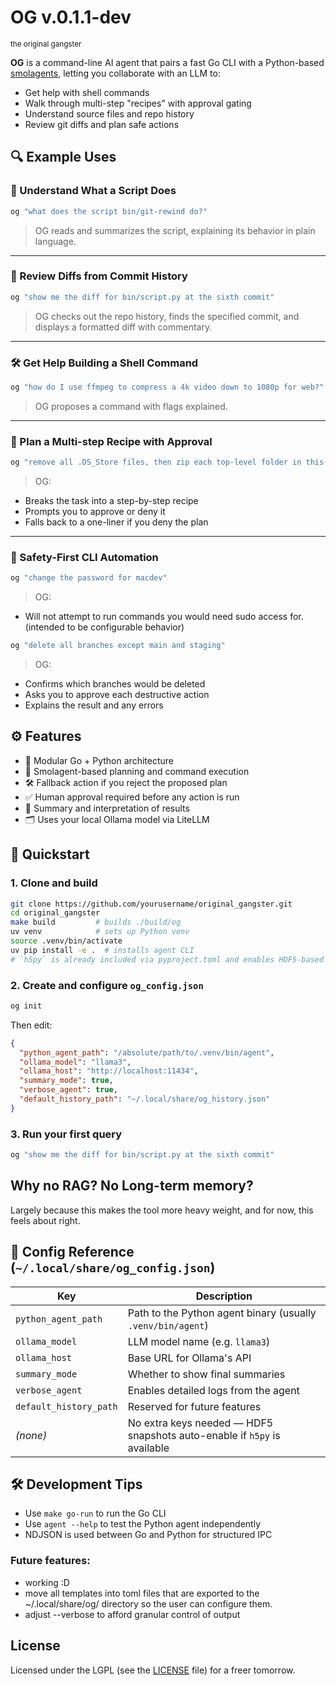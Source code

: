 # OG v.0.1.1-dev
<small>the original gangster</small>

**OG** is a command-line AI agent that pairs a fast Go CLI with a Python-based [smolagents](https://github.com/huggingface/smolagents), letting you collaborate with an LLM to:

* Get help with shell commands
* Walk through multi-step "recipes" with approval gating
* Understand source files and repo history
* Review git diffs and plan safe actions


## 🔍 Example Uses

### 🧠 Understand What a Script Does

```bash
og "what does the script bin/git-rewind do?"
````

> OG reads and summarizes the script, explaining its behavior in plain language.

---

### 🧾 Review Diffs from Commit History

```bash
og "show me the diff for bin/script.py at the sixth commit"
```

> OG checks out the repo history, finds the specified commit, and displays a formatted diff with commentary.

---

### 🛠 Get Help Building a Shell Command

```bash
og "how do I use ffmpeg to compress a 4k video down to 1080p for web?"
```

> OG proposes a command with flags explained.

---

### 🧪 Plan a Multi-step Recipe with Approval

```bash
og "remove all .DS_Store files, then zip each top-level folder in this directory"
```

> OG:

* Breaks the task into a step-by-step recipe
* Prompts you to approve or deny it
* Falls back to a one-liner if you deny the plan

---

### 🔐 Safety-First CLI Automation

```bash
og "change the password for macdev"
```

> OG:

* Will not attempt to run commands you would need sudo access for. (intended to be configurable behavior)

```bash
og "delete all branches except main and staging"
```

> OG:

* Confirms which branches would be deleted
* Asks you to approve each destructive action
* Explains the result and any errors

## ⚙️ Features

* 🧩 Modular Go + Python architecture
* 🧠 Smolagent-based planning and command execution
* 🛠️ Fallback action if you reject the proposed plan
* ✅ Human approval required before any action is run
* 📜 Summary and interpretation of results
* 🗂 Uses your local Ollama model via LiteLLM

## 🚀 Quickstart

### 1. Clone and build

```bash
git clone https://github.com/yourusername/original_gangster.git
cd original_gangster
make build         # builds ./build/og
uv venv            # sets up Python venv
source .venv/bin/activate
uv pip install -e .  # installs agent CLI
# `h5py` is already included via pyproject.toml and enables HDF5-based session snapshotting
```

### 2. Create and configure `og_config.json`

```bash
og init
```

Then edit:

```json
{
  "python_agent_path": "/absolute/path/to/.venv/bin/agent",
  "ollama_model": "llama3",
  "ollama_host": "http://localhost:11434",
  "summary_mode": true,
  "verbose_agent": true,
  "default_history_path": "~/.local/share/og_history.json"
}
```

### 3. Run your first query

```bash
og "show me the diff for bin/script.py at the sixth commit"
```

## Why no RAG? No Long-term memory?

Largely because this makes the tool more heavy weight, and for now, this feels about right.

## 📂 Config Reference (`~/.local/share/og_config.json`)

| Key                    | Description                                                              |
| ---------------------- | ------------------------------------------------------------------------ |
| `python_agent_path`    | Path to the Python agent binary (usually `.venv/bin/agent`)              |
| `ollama_model`         | LLM model name (e.g. `llama3`)                                           |
| `ollama_host`          | Base URL for Ollama's API                                                |
| `summary_mode`         | Whether to show final summaries                                          |
| `verbose_agent`        | Enables detailed logs from the agent                                     |
| `default_history_path` | Reserved for future features                                             |
| *(none)*               | No extra keys needed — HDF5 snapshots auto-enable if `h5py` is available |

## 🛠 Development Tips

* Use `make go-run` to run the Go CLI
* Use `agent --help` to test the Python agent independently
* NDJSON is used between Go and Python for structured IPC

### Future features:

- working :D
- move all templates into toml files that are exported to the ~/.local/share/og/ directory so the user can configure them.
- adjust --verbose to afford granular control of output

## License

Licensed under the LGPL (see the [LICENSE](LICENSE) file) for a freer tomorrow.
